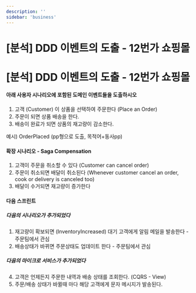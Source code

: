 ```yaml
---
description: ''
sidebar: 'business'
---
```

# [분석] DDD 이벤트의 도출 - 12번가 쇼핑몰

# [분석] DDD 이벤트의 도출 - 12번가 쇼핑몰

#### 아래 사용자 시나리오에 포함된 도메인 이벤트들을 도출하시오

1. 고객 (Customer) 이 상품을 선택하여 주문한다 (Place an Order)
1. 주문이 되면 상품 배송을 한다.
1. 배송이 완료가 되면 상품의 재고량이 감소한다.

예시) OrderPlaced (pp형으로 도출, 목적어+동사pp)

#### 확장 시나리오 - Saga Compensation
1. 고객이 주문을 취소할 수 있다 (Customer can cancel order)
1. 주문이 취소되면 배달이 취소된다 (Whenever customer cancel an order, cook or delivery is canceled too)
2. 배달이 수거되면 재고량이 증가한다

#### 다음 스프린트
##### 다음의 시나리오가 추가되었다
1. 재고량이 확보되면 (InventoryIncreased) 대기 고객에게 알림 메일을 발송한다 - 주문팀에서 관심
2. 배송상태가 바뀌면 주문상태도 업데이트 한다 - 주문팀에서 관심

##### 다음의 마이크로 서비스가 추가되었다
4. 고객은 언제든지 주문한 내역과 배송 상태를 조회한다. (CQRS - View)
5. 주문/배송 상태가 바뀔때 마다 해당 고객에게 문자 메시지가 발송된다.
